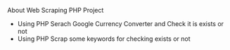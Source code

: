 About Web Scraping PHP Project
- Using PHP Serach Google Currency Converter and Check it is exists or not
- Using PHP Scrap some keywords for checking exists or not 

